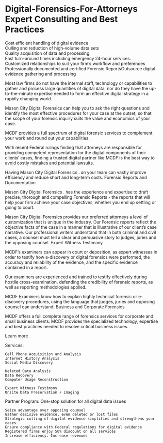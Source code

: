 # Digital-Forensics-For-Attorneys                                                                                                         Expert Consulting and Best Practices    
Cost efficient handling of digital evidence    
Culling and reduction of high-volume data sets     
Quality acquisition of data and processing     
Fast turn-around times including emergency 24-hour services.    
Customized relationships to suit your firm’s workflow and preferences    
Professionally documented and certified Forensic ReportsOutsource digital evidence gathering and processing

Most law firms do not have the internal staff, technology or capabilities to gather and process large quantities of digital data, nor do they have the up-to-the-minute expertise needed to form an effective digital strategy in a rapidly changing world.

Mason City Digital Forensics can help you to ask the right questions and identify the most effective procedures for your case at the outset, so that the scope of your forensic inquiry suits the value and economics of your case.

MCDF provides a full spectrum of digital forensic services to complement your work and round out your capabilities.

With recent Federal rulings finding that attorneys are responsible for providing competent representation for the digital components of their clients’ cases, finding a trusted digital partner like MCDF is the best way to avoid costly mistakes and potential lawsuits.

Having Mason City Digital Forensics . on your team can vastly improve efficiency and reduce short and long-term costs.
Forensic Reports and Documentation

Mason City Digital Forensics . has the experience and expertise to draft precise, thorough and compelling Forensic Reports - the reports that will help your firm achieve your case objectives, whether you end up settling or going to court.

Mason City Digital Forensics provides our preferred attorneys a level of customization that is unique in the industry. Our Forensic reports reflect the objective facts of the case in a manner that is illustrative of our client’s case narrative. Our professional writers understand that in both criminal and civil cases, a counsel must tell a clear and persuasive story to judges, juries and the opposing counsel.
Expert Witness Testimony

MCDF’s examiners can appear in court or deposition, as expert witnesses in order to testify how e-discovery or digital forensics were performed, the accuracy and reliability of the evidence, and the specific evidence contained in a report.

Our examiners are experienced and trained to testify effectively during hostile cross-examination, defending the credibility of forensic reports, as well as reporting methodologies applied.

MCDF Examiners know how to explain highly technical forensic or e-discovery procedures, using the language that judges, juries and opposing counsel can understand.
Business and Corporate Forensics

MCDF offers a full complete range of forensics services for corporate and small business clients. MCDF provides the specialized technology, expertise and best practices needed to resolve critical business issues.

Learn more

Services:

    Cell Phone Acquisition and Analysis
    Internet History Analysis
    Social Media Discovery

    Deleted Data Analysis
    Data Recovery
    Computer Usage Reconstruction

    Expert Witness Testimony
    Onsite Data Preservation / Imaging

Partner Program: One-stop solution for all digital data issues

    Seize advantage over opposing counsel
    Gather decisive evidence, even deleted or lost files
    Strategic culling of digital evidence simplifies and strengthens your cases
    Ensure compliance with Federal regulations for digital evidence
    Registered firms enjoy 50% discount on all services
    Increase efficiency. Increase revenues

